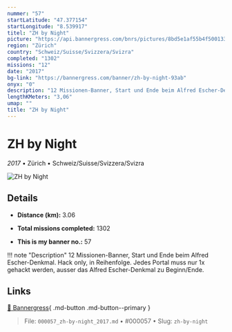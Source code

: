 ```yaml
---
nummer: "57"
startLatitude: "47.377154"
startLongitude: "8.539917"
titel: "ZH by Night"
picture: "https://api.bannergress.com/bnrs/pictures/8bd5e1af55b4f5001338dd403fd5e007"
region: "Zürich"
country: "Schweiz/Suisse/Svizzera/Svizra"
completed: "1302"
missions: "12"
date: "2017"
bg-link: "https://bannergress.com/banner/zh-by-night-93ab"
onyx: "0"
description: "12 Missionen-Banner, Start und Ende beim Alfred Escher-Denkmal. Hack only, in Reihenfolge. Jedes Portal muss nur 1x gehackt werden, ausser das Alfred Escher-Denkmal zu Beginn/Ende."
lengthKMeters: "3,06"
umap: ""
title: "ZH by Night"
---
```

# ZH by Night

*2017* • Zürich • Schweiz/Suisse/Svizzera/Svizra

![ZH by Night](https://api.bannergress.com/bnrs/pictures/8bd5e1af55b4f5001338dd403fd5e007)

## Details
- **Distance (km):** 3.06

- **Total missions completed:** 1302
- **This is my banner no.:** 57


!!! note "Description"
    12 Missionen-Banner, Start und Ende beim Alfred Escher-Denkmal. Hack only, in Reihenfolge. Jedes Portal muss nur 1x gehackt werden, ausser das Alfred Escher-Denkmal zu Beginn/Ende.



## Links
[🔗 Bannergress](https://bannergress.com/banner/zh-by-night-93ab){ .md-button .md-button--primary }



> File: `000057_zh-by-night_2017.md` • #000057 • Slug: `zh-by-night`
